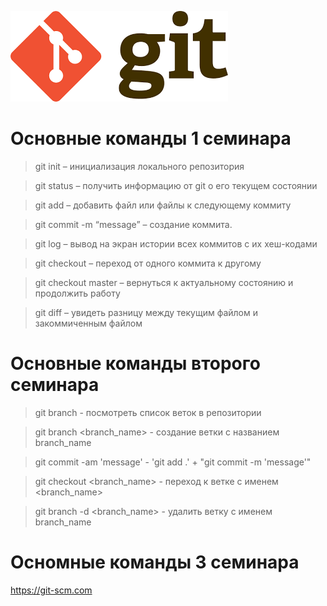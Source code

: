 ![Основные команды git](Unknown.png)

# Основные команды 1 семинара

> git init – инициализация локального репозитория

> git status – получить информацию от git о его текущем состоянии

> git add – добавить файл или файлы к следующему коммиту

> git commit -m “message” – создание коммита.

> git log – вывод на экран истории всех коммитов с их хеш-кодами

> git checkout – переход от одного коммита к другому

> git checkout master – вернуться к актуальному состоянию и продолжить работу

> git diff – увидеть разницу между текущим файлом и закоммиченным файлом

# Основные команды второго семинара

> git branch - посмотреть список веток в репозитории

> git branch <branch_name> - создание ветки с названием branch_name

> git commit -am 'message' - 'git add .' + "git commit -m 'message'"

> git checkout <branch_name> - переход к ветке с именем <branch_name>

> git branch -d <branch_name> - удалить ветку с именем branch_name

# Осномные команды 3 семинара


<https://git-scm.com>